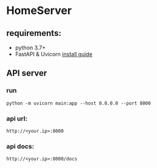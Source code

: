 # HomeServer

## requirements:
- python 3.7+
- FastAPI & Uvicorn [install guide](https://fastapi.tiangolo.com/)


## API server
### run
```
python -m uvicorn main:app --host 0.0.0.0 --port 8000
```

### api url:
```
http://<your.ip>:8000
```

### api docs:
```
http://<your.ip>:8000/docs
```